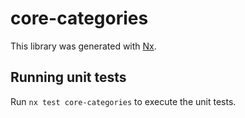 # core-categories

This library was generated with [Nx](https://nx.dev).

## Running unit tests

Run `nx test core-categories` to execute the unit tests.
